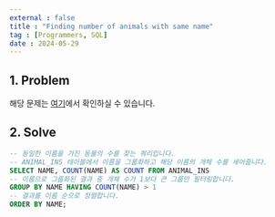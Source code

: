 ```yaml
---
external : false
title : "Finding number of animals with same name"
tag : [Programmers, SQL]
date : 2024-05-29
---
```


## 1. Problem

해당 문제는 [여기](https://school.programmers.co.kr/learn/courses/30/lessons/59041)에서 확인하실 수 있습니다.

## 2. Solve

```sql
-- 동일한 이름을 가진 동물의 수를 찾는 쿼리입니다.
-- ANIMAL_INS 테이블에서 이름을 그룹화하고 해당 이름의 개체 수를 세어줍니다.
SELECT NAME, COUNT(NAME) AS COUNT FROM ANIMAL_INS 
-- 이름으로 그룹화된 결과 중 개체 수가 1보다 큰 그룹만 필터링합니다.
GROUP BY NAME HAVING COUNT(NAME) > 1
-- 결과를 이름 순으로 정렬합니다.
ORDER BY NAME;
```
